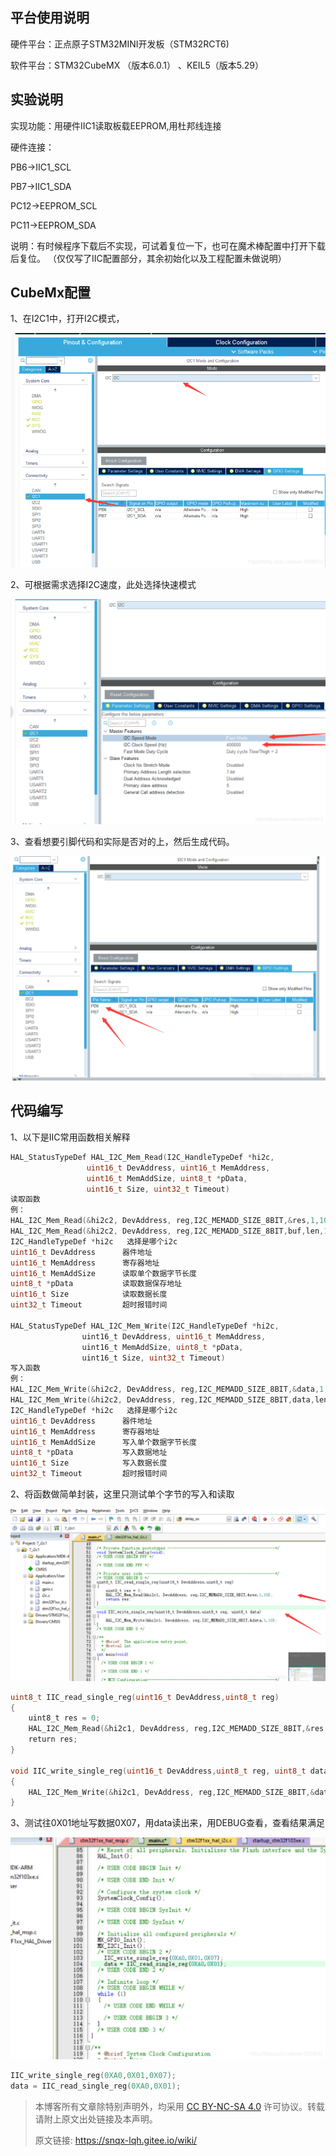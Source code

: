 ## 平台使用说明

硬件平台：正点原子STM32MINI开发板（STM32RCT6)

软件平台：STM32CubeMX （版本6.0.1） 、KEIL5（版本5.29）

## 实验说明

实现功能：用硬件IIC1读取板载EEPROM,用杜邦线连接 

硬件连接： 

PB6->IIC1_SCL 

PB7->IIC1_SDA 

PC12->EEPROM_SCL 

PC11->EEPROM_SDA 

说明：有时候程序下载后不实现，可试着复位一下，也可在魔术棒配置中打开下载后复位。 （仅仅写了IIC配置部分，其余初始化以及工程配置未做说明）

## CubeMx配置

1、在I2C1中，打开I2C模式，

![](image/06_IIC_EEPROM_pic01.png)

2、可根据需求选择I2C速度，此处选择快速模式

![](image/06_IIC_EEPROM_pic02.png)

3、查看想要引脚代码和实际是否对的上，然后生成代码。

![](image/06_IIC_EEPROM_pic03.png)

## 代码编写

1、以下是IIC常用函数相关解释

```c
HAL_StatusTypeDef HAL_I2C_Mem_Read(I2C_HandleTypeDef *hi2c,  
                 uint16_t DevAddress, uint16_t MemAddress,  
                 uint16_t MemAddSize, uint8_t *pData,   
                 uint16_t Size, uint32_t Timeout)  
读取函数   
例：  
HAL_I2C_Mem_Read(&hi2c2, DevAddress, reg,I2C_MEMADD_SIZE_8BIT,&res,1,10);  
HAL_I2C_Mem_Read(&hi2c2, DevAddress, reg,I2C_MEMADD_SIZE_8BIT,buf,len,10);  
I2C_HandleTypeDef *hi2c   选择是哪个i2c  
uint16_t DevAddress      器件地址  
uint16_t MemAddress      寄存器地址  
uint16_t MemAddSize      读取单个数据字节长度  
uint8_t *pData           读取数据保存地址  
uint16_t Size            读取数据长度  
uint32_t Timeout         超时报错时间  
​  
HAL_StatusTypeDef HAL_I2C_Mem_Write(I2C_HandleTypeDef *hi2c,   
                uint16_t DevAddress, uint16_t MemAddress,   
                uint16_t MemAddSize, uint8_t *pData,   
                uint16_t Size, uint32_t Timeout)  
写入函数  
例：   
HAL_I2C_Mem_Write(&hi2c2, DevAddress, reg,I2C_MEMADD_SIZE_8BIT,&data,1,10);  
HAL_I2C_Mem_Write(&hi2c2, DevAddress, reg,I2C_MEMADD_SIZE_8BIT,data,len,10);  
I2C_HandleTypeDef *hi2c   选择是哪个i2c  
uint16_t DevAddress      器件地址  
uint16_t MemAddress      寄存器地址  
uint16_t MemAddSize      写入单个数据字节长度  
uint8_t *pData           写入数据地址  
uint16_t Size            写入数据长度  
uint32_t Timeout         超时报错时间
```

2、将函数做简单封装，这里只测试单个字节的写入和读取

![](image/06_IIC_EEPROM_pic04.png)

```c
uint8_t IIC_read_single_reg(uint16_t DevAddress,uint8_t reg)  
{  
    uint8_t res = 0;  
    HAL_I2C_Mem_Read(&hi2c1, DevAddress, reg,I2C_MEMADD_SIZE_8BIT,&res,1,10);  
    return res;  
}  
​  
void IIC_write_single_reg(uint16_t DevAddress,uint8_t reg, uint8_t data)  
{  
    HAL_I2C_Mem_Write(&hi2c1, DevAddress, reg,I2C_MEMADD_SIZE_8BIT,&data,1,10);  
}

```

3、测试往0X01地址写数据0X07，用data读出来，用DEBUG查看，查看结果满足

![](image/06_IIC_EEPROM_pic05.png)

```c
IIC_write_single_reg(0XA0,0X01,0X07);  
data = IIC_read_single_reg(0XA0,0X01);
```

>本博客所有文章除特别声明外，均采用 [CC BY-NC-SA 4.0](https://creativecommons.org/licenses/by-nc-sa/4.0/) 许可协议。转载请附上原文出处链接及本声明。
>
>原文链接: https://snqx-lqh.gitee.io/wiki/